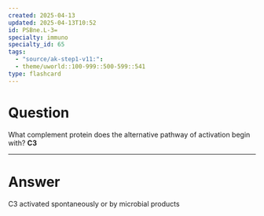 ```yaml
---
created: 2025-04-13
updated: 2025-04-13T10:52
id: PSBne.L-3=
specialty: immuno
specialty_id: 65
tags:
  - "source/ak-step1-v11:": 
  - theme/uworld::100-999::500-599::541
type: flashcard
---
```


# Question
What complement protein does the alternative pathway of activation begin with?    **C3**

---

# Answer
C3 activated spontaneously or by microbial products